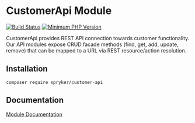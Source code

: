 # CustomerApi Module
[![Build Status](https://travis-ci.org/spryker/customer-api.svg)](https://travis-ci.org/spryker/customer-api)
[![Minimum PHP Version](https://img.shields.io/badge/php-%3E%3D%207.2-8892BF.svg)](https://php.net/)

CustomerApi provides REST API connection towards customer functionality. Our API modules expose CRUD facade methods (find, get, add, update, remove) that can be mapped to a URL via REST resource/action resolution.

## Installation

```
composer require spryker/customer-api
```

## Documentation

[Module Documentation](https://academy.spryker.com/developing_with_spryker/module_guide/customer_management/customer/customer.html)
